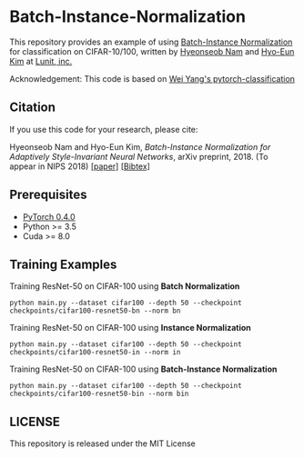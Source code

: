 # Batch-Instance-Normalization

This repository provides an example of using [Batch-Instance Normalization](https://arxiv.org/abs/1805.07925) for classification on CIFAR-10/100, written by [Hyeonseob Nam](https://www.linkedin.com/in/hyeonseob-nam/) and [Hyo-Eun Kim](https://www.linkedin.com/in/hekim0530/) at [Lunit, inc.](https://lunit.io/)

Acknowledgement: This code is based on [Wei Yang's pytorch-classification](https://github.com/bearpaw/pytorch-classification)

## Citation
If you use this code for your research, please cite:

Hyeonseob Nam and Hyo-Eun Kim, *Batch-Instance Normalization for Adaptively Style-Invariant Neural Networks*, arXiv preprint, 2018.
(To appear in NIPS 2018)
[[paper]](https://arxiv.org/abs/1805.07925)
[[Bibtex]](https://scholar.googleusercontent.com/scholar.bib?q=info:ZAm2b5OTbJQJ:scholar.google.com/&output=citation&scisig=AAGBfm0AAAAAW49edt8kZDTqhqemXCr1VfB0rEXSNbcr&scisf=4&ct=citation&cd=-1&hl=en)

## Prerequisites
- [PyTorch 0.4.0](https://pytorch.org/)
- Python >= 3.5
- Cuda >= 8.0

## Training Examples
Training ResNet-50 on CIFAR-100 using **Batch Normalization**
```
python main.py --dataset cifar100 --depth 50 --checkpoint checkpoints/cifar100-resnet50-bn --norm bn
```
Training ResNet-50 on CIFAR-100 using **Instance Normalization**
```
python main.py --dataset cifar100 --depth 50 --checkpoint checkpoints/cifar100-resnet50-in --norm in
```
Training ResNet-50 on CIFAR-100 using **Batch-Instance Normalization**
```
python main.py --dataset cifar100 --depth 50 --checkpoint checkpoints/cifar100-resnet50-bin --norm bin
```

## LICENSE
This repository is released under the MIT License
